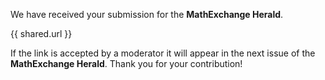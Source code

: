 We have received your submission for the **MathExchange Herald**.

{{ shared.url }} 

If the link is accepted by a moderator it will appear in the next issue of the **MathExchange Herald**. Thank you for your contribution!
